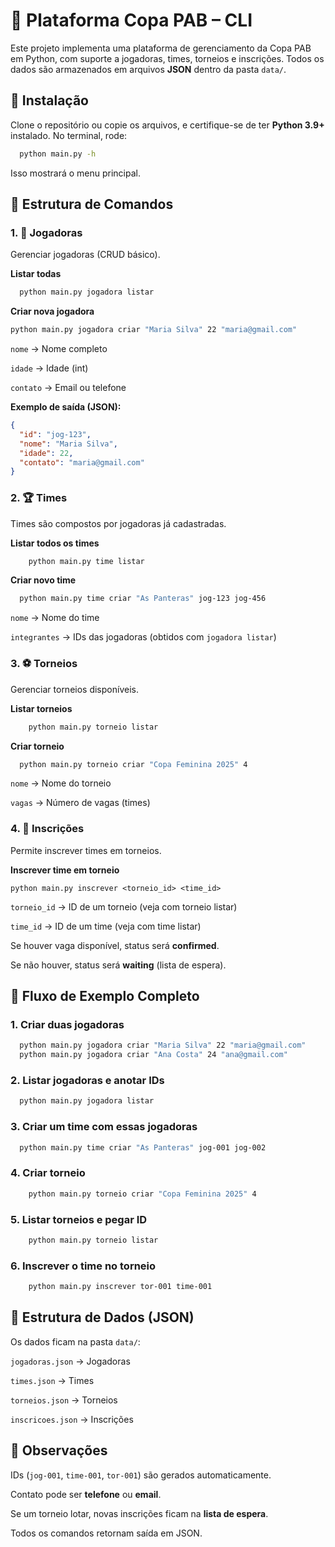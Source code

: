 # 📖 Plataforma Copa PAB – CLI

Este projeto implementa uma plataforma de gerenciamento da Copa PAB em Python, com suporte a jogadoras, times, torneios e inscrições.
Todos os dados são armazenados em arquivos **JSON** dentro da pasta `data/`.

## 🔧 Instalação

Clone o repositório ou copie os arquivos, e certifique-se de ter **Python 3.9+** instalado.
No terminal, rode:

```bash
  python main.py -h
```

Isso mostrará o menu principal.

## 📂 Estrutura de Comandos
### 1. 👩 Jogadoras

Gerenciar jogadoras (CRUD básico).

**Listar todas**

```bash
  python main.py jogadora listar
```

**Criar nova jogadora**

```bash
python main.py jogadora criar "Maria Silva" 22 "maria@gmail.com"
```

`nome` → Nome completo

`idade` → Idade (int)

`contato` → Email ou telefone

**Exemplo de saída (JSON):**

```json
{
  "id": "jog-123",
  "nome": "Maria Silva",
  "idade": 22,
  "contato": "maria@gmail.com"
}
```

### 2. 🏆 Times

Times são compostos por jogadoras já cadastradas.

**Listar todos os times**

```bash
    python main.py time listar
```

**Criar novo time**

```bash
  python main.py time criar "As Panteras" jog-123 jog-456
```

`nome` → Nome do time

`integrantes` → IDs das jogadoras (obtidos com `jogadora listar`)

### 3. ⚽ Torneios

Gerenciar torneios disponíveis.

**Listar torneios**

```bash
    python main.py torneio listar
```

**Criar torneio**

```bash
  python main.py torneio criar "Copa Feminina 2025" 4
```

`nome` → Nome do torneio

`vagas` → Número de vagas (times)

### 4. 📝 Inscrições

Permite inscrever times em torneios.

**Inscrever time em torneio**

```
python main.py inscrever <torneio_id> <time_id>
```


`torneio_id` → ID de um torneio (veja com torneio listar)

`time_id` → ID de um time (veja com time listar)

Se houver vaga disponível, status será **confirmed**.

Se não houver, status será **waiting** (lista de espera).

## 🚀 Fluxo de Exemplo Completo
### 1. Criar duas jogadoras

```bash
  python main.py jogadora criar "Maria Silva" 22 "maria@gmail.com"
  python main.py jogadora criar "Ana Costa" 24 "ana@gmail.com"
```

### 2. Listar jogadoras e anotar IDs

```bash
  python main.py jogadora listar
```

### 3. Criar um time com essas jogadoras

```bash
  python main.py time criar "As Panteras" jog-001 jog-002
```

### 4. Criar torneio

```bash
    python main.py torneio criar "Copa Feminina 2025" 4
```

### 5. Listar torneios e pegar ID

```bash
    python main.py torneio listar
```

### 6. Inscrever o time no torneio

```bash
    python main.py inscrever tor-001 time-001
```

## 📂 Estrutura de Dados (JSON)

Os dados ficam na pasta `data/`:

`jogadoras.json` → Jogadoras

`times.json` → Times

`torneios.json` → Torneios

`inscricoes.json` → Inscrições

## 📌 Observações

IDs (`jog-001`, `time-001`, `tor-001`) são gerados automaticamente.

Contato pode ser **telefone** ou **email**.

Se um torneio lotar, novas inscrições ficam na **lista de espera**.

Todos os comandos retornam saída em JSON.